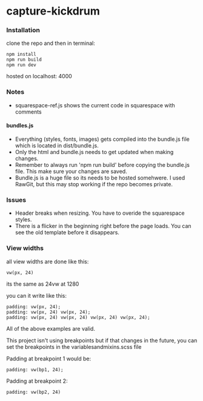 # capture-kickdrum

### Installation
clone the repo and then in terminal:
```
npm install
npm run build
npm run dev
```
hosted on localhost: 4000

### Notes
* squarespace-ref.js shows the current code in squarespace with comments

#### bundles.js
* Everything (styles, fonts, images) gets compiled into the bundle.js file which is located in dist/bundle.js. 
* Only the html and bundle.js needs to get updated when making changes.
* Remember to always run 'npm run build' before copying the bundle.js file. This make sure your changes are saved.
* Bundle.js is a huge file so its needs to be hosted somehwere. I used RawGit, but this may stop working if the repo becomes private.

### Issues
* Header breaks when resizing. You have to overide the squarespace styles.
* There is a flicker in the beginning right before the page loads. You can see the old template before it disappears.

### View widths
all view widths are done like this:
```
vw(px, 24)
```
its the same as 24vw at 1280

you can it write like this:
```
padding: vw(px, 24);
padding: vw(px, 24) vw(px, 24);
padding: vw(px, 24) vw(px, 24) vw(px, 24) vw(px, 24);
```
All of the above examples are valid.

This project isn't using breakpoints but if that changes in the future, you can set the breakpoints in the variablesandmixins.scss file

Padding at breakpoint 1 would be:
```
padding: vw(bp1, 24);
```
Padding at breakpoint 2:
```
padding: vw(bp2, 24)
```
